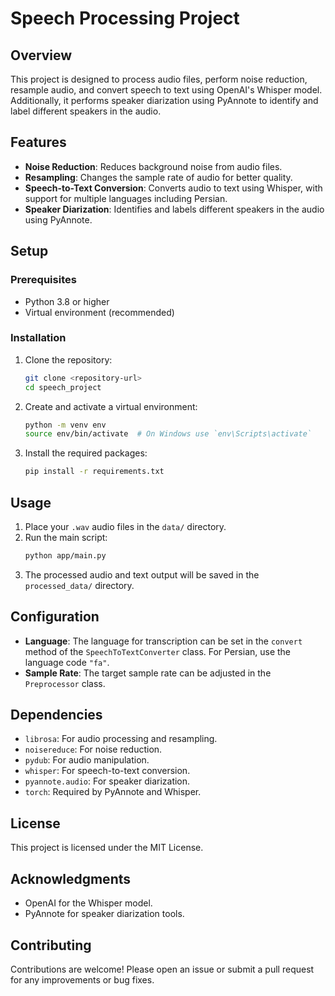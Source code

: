 # Speech Processing Project

## Overview
This project is designed to process audio files, perform noise reduction, resample audio, and convert speech to text using OpenAI's Whisper model. Additionally, it performs speaker diarization using PyAnnote to identify and label different speakers in the audio.

## Features
- **Noise Reduction**: Reduces background noise from audio files.
- **Resampling**: Changes the sample rate of audio for better quality.
- **Speech-to-Text Conversion**: Converts audio to text using Whisper, with support for multiple languages including Persian.
- **Speaker Diarization**: Identifies and labels different speakers in the audio using PyAnnote.

## Setup

### Prerequisites
- Python 3.8 or higher
- Virtual environment (recommended)

### Installation
1. Clone the repository:
   ```bash
   git clone <repository-url>
   cd speech_project
   ```
2. Create and activate a virtual environment:
   ```bash
   python -m venv env
   source env/bin/activate  # On Windows use `env\Scripts\activate`
   ```
3. Install the required packages:
   ```bash
   pip install -r requirements.txt
   ```

## Usage

1. Place your `.wav` audio files in the `data/` directory.
2. Run the main script:
   ```bash
   python app/main.py
   ```
3. The processed audio and text output will be saved in the `processed_data/` directory.

## Configuration
- **Language**: The language for transcription can be set in the `convert` method of the `SpeechToTextConverter` class. For Persian, use the language code `"fa"`.
- **Sample Rate**: The target sample rate can be adjusted in the `Preprocessor` class.

## Dependencies
- `librosa`: For audio processing and resampling.
- `noisereduce`: For noise reduction.
- `pydub`: For audio manipulation.
- `whisper`: For speech-to-text conversion.
- `pyannote.audio`: For speaker diarization.
- `torch`: Required by PyAnnote and Whisper.

## License
This project is licensed under the MIT License.

## Acknowledgments
- OpenAI for the Whisper model.
- PyAnnote for speaker diarization tools.

## Contributing
Contributions are welcome! Please open an issue or submit a pull request for any improvements or bug fixes. 